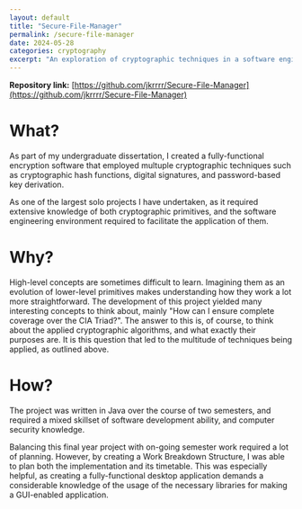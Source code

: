 ```yaml
---
layout: default
title: "Secure-File-Manager"
permalink: /secure-file-manager
date: 2024-05-28
categories: cryptography
excerpt: "An exploration of cryptographic techniques in a software engineering environment." 
---
```


**Repository link:** [https://github.com/jkrrrr/Secure-File-Manager](https://github.com/jkrrrr/Secure-File-Manager)

# What?
As part of my undergraduate dissertation, I created a fully-functional encryption software that employed multuple cryptographic techniques such as cryptographic hash functions, digital signatures, and password-based key derivation.

As one of the largest solo projects I have undertaken, as it required extensive knowledge of both cryptographic primitives, and the software engineering environment required to facilitate the application of them.

# Why?
High-level concepts are sometimes difficult to learn. Imagining them as an evolution of lower-level primitives makes understanding how they work a lot more straightforward. The development of this project yielded many interesting concepts to think about, mainly "How can I ensure complete coverage over the CIA Triad?". The answer to this is, of course, to think about the applied cryptographic algorithms, and what exactly their purposes are. It is this question that led to the multitude of techniques being applied, as outlined above.

# How?
The project was written in Java over the course of two semesters, and required a mixed skillset of software development ability, and computer security knowledge.

Balancing this final year project with on-going semester work required a lot of planning. However, by creating a Work Breakdown Structure, I was able to plan both the implementation and its timetable. This was especially helpful, as creating a fully-functional desktop application demands a considerable knowledge of the usage of the necessary libraries for making a GUI-enabled application.
